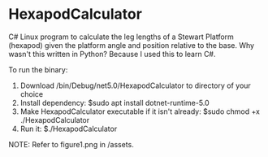 # HexapodCalculator
C# Linux program to calculate the leg lengths of a Stewart Platform (hexapod) given the platform angle and position relative to the base. Why wasn't this written in Python? Because I used this to learn C#.

To run the binary:

1. Download /bin/Debug/net5.0/HexapodCalculator to directory of your choice
2. Install dependency: $sudo apt install dotnet-runtime-5.0
3. Make HexapodCalculator executable if it isn't already: $sudo chmod +x ./HexapodCalculator
4. Run it: $./HexapodCalculator

NOTE: Refer to figure1.png in /assets.
